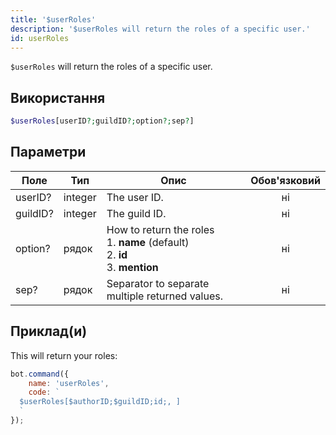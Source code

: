 ```yaml
---
title: '$userRoles'
description: '$userRoles will return the roles of a specific user.'
id: userRoles
---
```


`$userRoles` will return the roles of a specific user.

## Використання

```php
$userRoles[userID?;guildID?;option?;sep?]
```

## Параметри

| Поле     | Тип     | Опис                                                                                                          | Обов'язковий |
| -------- | ------- | ------------------------------------------------------------------------------------------------------------- |:------------:|
| userID?  | integer | The user ID.                                                                                                  |      ні      |
| guildID? | integer | The guild ID.                                                                                                 |      ні      |
| option?  | рядок   | How to return the roles <br /> 1. **name** (default) <br /> 2. **id** <br /> 3. **mention** |      ні      |
| sep?     | рядок   | Separator to separate multiple returned values.                                                               |      ні      |

## Приклад(и)

This will return your roles:

```javascript
bot.command({
    name: 'userRoles',
    code: `
  $userRoles[$authorID;$guildID;id;, ]
  `
});
```
